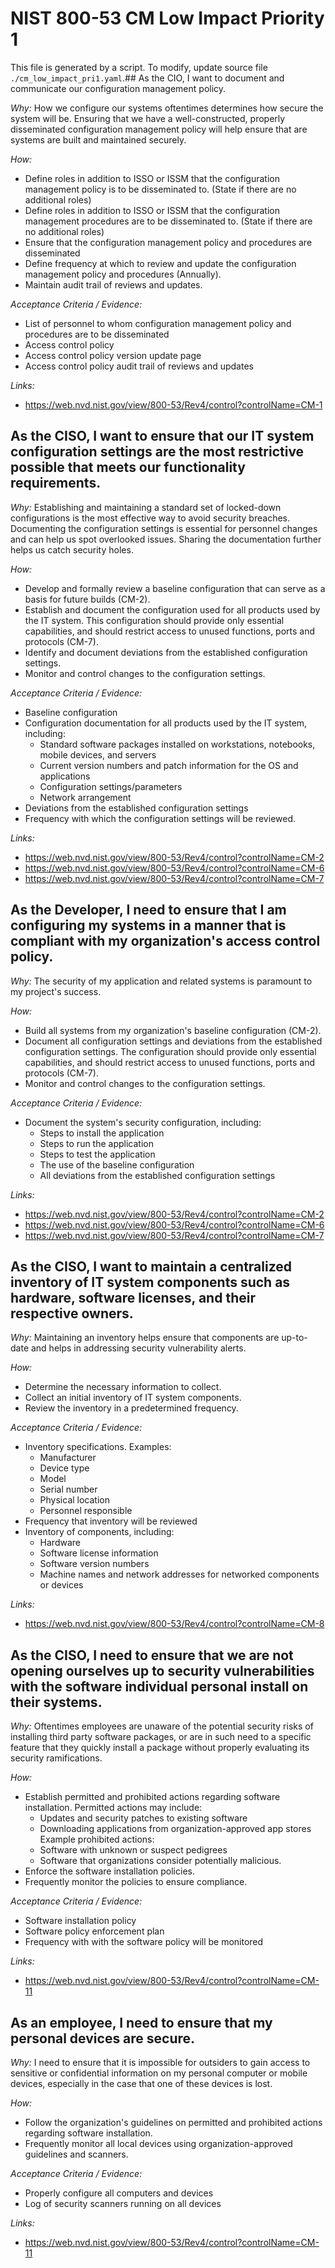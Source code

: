 # NIST 800-53 CM Low Impact Priority 1

This file is generated by a script. To modify, update source file `./cm_low_impact_pri1.yaml`.## As the CIO, I want to document and communicate our configuration management policy.

*Why:*
How we configure our systems oftentimes determines how secure the system will be. Ensuring that we have a well-constructed, properly disseminated configuration management policy will help ensure that are systems are built and maintained securely.


*How:* 
* Define roles in addition to ISSO or ISSM that the configuration management policy is to be disseminated to. (State if there are no additional roles)
* Define roles in addition to ISSO or ISSM that the configuration management procedures are to be disseminated to. (State if there are no additional roles)
* Ensure that the configuration management policy and procedures are disseminated
* Define frequency at which to review and update the configuration management policy and procedures (Annually).
* Maintain audit trail of reviews and updates.


*Acceptance Criteria / Evidence:*
* List of personnel to whom configuration management policy and procedures are to be disseminated
* Access control policy
* Access control policy version update page
* Access control policy audit trail of reviews and updates


*Links:*
* https://web.nvd.nist.gov/view/800-53/Rev4/control?controlName=CM-1
## As the CISO, I want to ensure that our IT system configuration settings are the most restrictive possible that meets our functionality requirements.

*Why:*
Establishing and maintaining a standard set of locked-down configurations is the most effective way to avoid security breaches.  Documenting the configuration settings is essential for personnel changes and can help us spot overlooked issues.  Sharing the documentation further helps us catch security holes.


*How:* 
* Develop and formally review a baseline configuration that can serve as a basis for future builds (CM-2).
* Establish and document the configuration used for all products used by the IT system. This configuration should provide only essential capabilities, and should restrict access to unused functions, ports and protocols (CM-7).
* Identify and document deviations from the established configuration settings.
* Monitor and control changes to the configuration settings.
  

*Acceptance Criteria / Evidence:*
* Baseline configuration
* Configuration documentation for all products used by the IT system, including:
  * Standard software packages installed on workstations, notebooks, mobile devices, and servers
  * Current version numbers and patch information for the OS and applications
  * Configuration settings/parameters
  * Network arrangement
* Deviations from the established configuration settings
* Frequency with which the configuration settings will be reviewed.


*Links:*
* https://web.nvd.nist.gov/view/800-53/Rev4/control?controlName=CM-2
* https://web.nvd.nist.gov/view/800-53/Rev4/control?controlName=CM-6
* https://web.nvd.nist.gov/view/800-53/Rev4/control?controlName=CM-7
## As the Developer, I need to ensure that I am configuring my systems in a manner that is compliant with my organization's access control policy.

*Why:*
The security of my application and related systems is paramount to my project's success.


*How:* 
* Build all systems from my organization's baseline configuration (CM-2).
* Document all configuration settings and deviations from the established configuration settings.  The configuration should provide only essential capabilities, and should restrict access to unused functions, ports and protocols (CM-7).
* Monitor and control changes to the configuration settings.
  

*Acceptance Criteria / Evidence:*
* Document the system's security configuration, including: 
  * Steps to install the application
  * Steps to run the application
  * Steps to test the application
  * The use of the baseline configuration
  * All deviations from the established configuration settings


*Links:*
* https://web.nvd.nist.gov/view/800-53/Rev4/control?controlName=CM-2
* https://web.nvd.nist.gov/view/800-53/Rev4/control?controlName=CM-6
* https://web.nvd.nist.gov/view/800-53/Rev4/control?controlName=CM-7
## As the CISO, I want to maintain a centralized inventory of IT system components such as hardware, software licenses, and their respective owners.

*Why:*
Maintaining an inventory helps ensure that components are up-to-date and helps in addressing security vulnerability alerts.


*How:* 
* Determine the necessary information to collect.
* Collect an initial inventory of IT system components.
* Review the inventory in a predetermined frequency.


*Acceptance Criteria / Evidence:*
* Inventory specifications. Examples:
  * Manufacturer
  * Device type
  * Model
  * Serial number 
  * Physical location
  * Personnel responsible
* Frequency that inventory will be reviewed
* Inventory of components, including:
  * Hardware
  * Software license information
  * Software version numbers
  * Machine names and network addresses for networked components or devices


*Links:*
* https://web.nvd.nist.gov/view/800-53/Rev4/control?controlName=CM-8
## As the CISO, I need to ensure that we are not opening ourselves up to security vulnerabilities with the software individual personal install on their systems.

*Why:*
Oftentimes employees are unaware of the potential security risks of installing third party software packages, or are in such need to a specific feature that they quickly install a package without properly evaluating its security ramifications.  


*How:* 
* Establish permitted and prohibited actions regarding software installation. Permitted actions may include:
  * Updates and security patches to existing software
  * Downloading applications from organization-approved app stores
Example prohibited actions:
  * Software with unknown or suspect pedigrees
  * Software that organizations consider potentially malicious.      
* Enforce the software installation policies.
* Frequently monitor the policies to ensure compliance.


*Acceptance Criteria / Evidence:*
* Software installation policy
* Software policy enforcement plan
* Frequency with with the software policy will be monitored

*Links:*
* https://web.nvd.nist.gov/view/800-53/Rev4/control?controlName=CM-11
## As an employee, I need to ensure that my personal devices are secure.

*Why:*
I need to ensure that it is impossible for outsiders to gain access to sensitive or confidential information on my personal computer or mobile devices, especially in the case that one of these devices is lost.


*How:* 
* Follow the organization's guidelines on permitted and prohibited actions regarding software installation.
* Frequently monitor all local devices using organization-approved guidelines and scanners.


*Acceptance Criteria / Evidence:*
* Properly configure all computers and devices
* Log of security scanners running on all devices

*Links:*
* https://web.nvd.nist.gov/view/800-53/Rev4/control?controlName=CM-11
